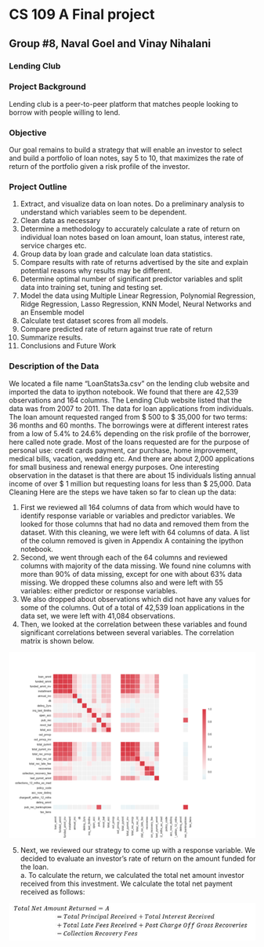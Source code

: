 # CS 109 A Final project
## Group #8, Naval Goel and Vinay Nihalani
### Lending Club
### Project Background

Lending club is a peer-to-peer platform that matches people looking to borrow with people willing to lend. 


### Objective

Our goal remains to build a strategy that will enable an investor to select and build a portfolio of loan notes, say 5 to 10, that maximizes the rate of return of the portfolio given a risk profile of the investor.

### Project Outline
1.	Extract, and visualize data on loan notes. Do a preliminary analysis to understand which variables seem to be dependent. 
2.	Clean data as necessary 
3.	Determine a methodology to accurately calculate a rate of return on individual loan notes based on loan amount, loan status, interest rate, service charges etc.
4.	Group data by loan grade and calculate loan data statistics.  
5.	Compare results with rate of returns advertised by the site and explain potential reasons why results may be different.
6.	Determine optimal number of significant predictor variables and split data into training set, tuning and testing set.
7.	Model the data using Multiple Linear Regression, Polynomial Regression, Ridge Regression, Lasso Regression, KNN Model, Neural Networks and an Ensemble model
8.	Calculate test dataset scores from all models.
9.	Compare predicted rate of return against true rate of return
10.	Summarize results.
11.	Conclusions and Future Work

### Description of the Data
We located a file name “LoanStats3a.csv” on the lending club website and imported the data to ipython notebook. We found that there are 42,539 observations and 164 columns. The Lending Club website listed that the data was from 2007 to 2011. 
The data for loan applications from individuals.  The loan amount requested ranged from $ 500 to $ 35,000 for two terms: 36 months and 60 months.  The borrowings were at different interest rates from a low of 5.4% to 24.6% depending on the risk profile of the borrower, here called note grade. Most of the loans requested are for the purpose of personal use: credit cards payment, car purchase, home improvement, medical bills, vacation, wedding etc. And there are about 2,000 applications for small business and renewal energy purposes. One interesting observation in the dataset is that there are about 15 individuals listing annual income of over $ 1 million but requesting loans for less than $ 25,000. 
Data Cleaning Here are the steps we have taken so far to clean up the data:
1.	First we reviewed all 164 columns of data from which would have to identify response variable or variables and predictor variables.  We looked for those columns that had no data and removed them from the dataset. With this cleaning, we were left with 64 columns of data.  A list of the column removed is given in Appendix A containing the ipython notebook.
2.	Second, we went through each of the 64 columns and reviewed columns with majority of the data missing.  We found nine columns with more than 90% of data missing, except for one with about 63% data missing. We dropped these columns also and were left with 55 variables: either predictor or response variables.
3.	We also dropped about observations which did not have any values for some of the columns. Out of a total of 42,539 loan applications in the data set, we were left with 41,084 observations.
4.	Then, we looked at the correlation between these variables and found significant correlations between several variables. The correlation matrix is shown below.

<img id="correlation" src="correlation.png" alt="correlation">

5.	Next, we reviewed our strategy to come up with a response variable.  We decided to evaluate an investor’s rate of return on the amount funded for the loan.  
    a.  To calculate the return, we calculated the total net amount investor received from this investment.  We calculate the total net payment received as follows:
 
 <img id="Total Net Amount" src="Total%20Net%20Amount%20Returned.JPG" alt="Total Net Amount">
 
 
